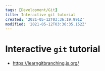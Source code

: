 ```yaml
---
tags: [Development/Git]
title: Interactive git tutorial
created: '2021-05-12T03:36:19.991Z'
modified: '2021-05-12T03:36:35.152Z'
---
```


# Interactive `git` tutorial

* https://learngitbranching.js.org/

